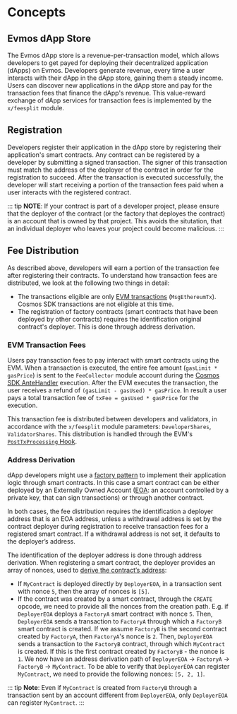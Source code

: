 <!--
order: 1
-->

# Concepts

## Evmos dApp Store

The Evmos dApp store is a revenue-per-transaction model, which allows developers to get payed for deploying their decentralized application (dApps) on Evmos. Developers generate revenue, every time a user interacts with their dApp in the dApp store, gaining them a steady income. Users can discover new applications in the dApp store and pay for the transaction fees that finance the dApp's revenue. This value-reward exchange of dApp services for transaction fees is implemented by the `x/feesplit` module.

## Registration

Developers register their application in the dApp store by registering their application's smart contracts. Any contract can be registered by a developer by submitting a signed transaction. The signer of this transaction must match the address of the deployer of the contract in order for the registration to succeed. After the transaction is executed successfully, the developer will start receiving a portion of the transaction fees paid when a user interacts with the registered contract.

::: tip
 **NOTE**: If your contract is part of a developer project, please ensure that the deployer of the contract (or the factory that deployes the contract) is an account that is owned by that project. This avoids the situtation, that an individual deployer who leaves your project could become malicious.
:::

## Fee Distribution

As described above, developers will earn a portion of the transaction fee after registering their contracts. To understand how transaction fees are distributed, we look at the following two things in detail:

* The transactions eligible are only [EVM transactions](https://docs.evmos.org/modules/evm/) (`MsgEthereumTx`). Cosmos SDK transactions are not eligible at this time.
* The registration of factory contracts (smart contracts that have been deployed by other contracts) requires the identification original contract's deployer. This is done through address derivation.

### EVM Transaction Fees

Users pay transaction fees to pay interact with smart contracts using the EVM. When a transaction is executed, the entire fee amount (`gasLimit * gasPrice`) is sent to the `FeeCollector` module account during the [Cosmos SDK AnteHandler](https://docs.cosmos.network/v0.44/modules/auth/03_antehandlers.html) execution. After the EVM executes the transaction, the user receives a refund of `(gasLimit - gasUsed) * gasPrice`. In result a user pays a total transaction fee of `txFee = gasUsed * gasPrice` for the execution.

This transaction fee is distributed between developers and validators, in accordance with the `x/feesplit` module parameters: `DeveloperShares`, `ValidatorShares`. This distribution is handled through the EVM's [`PostTxProcessing` Hook](./05_hooks.md).

### Address Derivation

dApp developers might use a [factory pattern](https://en.wikipedia.org/wiki/Factory_method_pattern) to implement their application logic through smart contracts. In this case a smart contract can be either deployed by an Externally Owned Account ([EOA](https://ethereum.org/en/whitepaper/#ethereum-accounts): an account controlled by a private key, that can sign transactions) or through another contract.

In both cases, the fee distribution requires the identification a deployer address that is an EOA address, unless a withdrawal address is set by the contract deployer during registration to receive transaction fees for a registered smart contract. If a withdrawal address is not set, it defaults to the deployer’s address.

The identification of the deployer address is done through address derivation. When registering a smart contract, the deployer provides an array of nonces, used to [derive the contract’s address](https://github.com/ethereum/go-ethereum/blob/d8ff53dfb8a516f47db37dbc7fd7ad18a1e8a125/crypto/crypto.go#L107-L111):

* If `MyContract` is deployed directly by `DeployerEOA`, in a transaction sent with nonce `5`, then the array of nonces is `[5]`.
* If the contract was created by a smart contract, through the `CREATE` opcode, we need to provide all the nonces from the creation path. E.g. if `DeployerEOA` deploys a `FactoryA` smart contract with nonce `5`. Then, `DeployerEOA` sends a transaction to `FactoryA` through which a `FactoryB` smart contract is created. If we assume `FactoryB` is the second contract created by `FactoryA`, then `FactoryA`'s nonce is `2`. Then, `DeployerEOA` sends a transaction to the `FactoryB` contract, through which `MyContract` is created. If this is the first contract created by `FactoryB` - the nonce is `1`. We now have an address derivation path of `DeployerEOA` -> `FactoryA` -> `FactoryB` -> `MyContract`. To be able to verify that `DeployerEOA` can register `MyContract`, we need to provide the following nonces: `[5, 2, 1]`.

::: tip
**Note**: Even if `MyContract` is created from `FactoryB` through a transaction sent by an account different from `DeployerEOA`, only `DeployerEOA` can register `MyContract`.
:::
